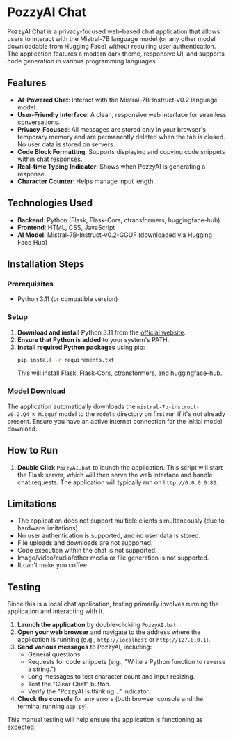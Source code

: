 # PozzyAI Chat

PozzyAI Chat is a privacy-focused web-based chat application that allows users to interact with the Mistral-7B language model (or any other model downloadable from Hugging Face) without requiring user authentication. The application features a modern dark theme, responsive UI, and supports code generation in various programming languages.

## Features
- **AI-Powered Chat**: Interact with the Mistral-7B-Instruct-v0.2 language model.
- **User-Friendly Interface**: A clean, responsive web interface for seamless conversations.
- **Privacy-Focused**: All messages are stored only in your browser's temporary memory and are permanently deleted when the tab is closed. No user data is stored on servers.
- **Code Block Formatting**: Supports displaying and copying code snippets within chat responses.
- **Real-time Typing Indicator**: Shows when PozzyAI is generating a response.
- **Character Counter**: Helps manage input length.

## Technologies Used
- **Backend**: Python (Flask, Flask-Cors, ctransformers, huggingface-hub)
- **Frontend**: HTML, CSS, JavaScript
- **AI Model**: Mistral-7B-Instruct-v0.2-GGUF (downloaded via Hugging Face Hub)

## Installation Steps

### Prerequisites
- Python 3.11 (or compatible version)

### Setup
1. **Download and install** Python 3.11 from the [official website](https://www.python.org/downloads/).
2. **Ensure that Python is added** to your system's PATH.
3. **Install required Python packages** using pip:
   ```bash
   pip install -r requirements.txt
   ```
   This will install Flask, Flask-Cors, ctransformers, and huggingface-hub.

### Model Download
The application automatically downloads the `mistral-7b-instruct-v0.2.Q4_K_M.gguf` model to the `models` directory on first run if it's not already present. Ensure you have an active internet connection for the initial model download.

## How to Run
1. **Double Click** `PozzyAI.bat` to launch the application.
   This script will start the Flask server, which will then serve the web interface and handle chat requests. The application will typically run on `http://0.0.0.0:80`.

## Limitations
- The application does not support multiple clients simultaneously (due to hardware limitations).
- No user authentication is supported, and no user data is stored.
- File uploads and downloads are not supported.
- Code execution within the chat is not supported.
- Image/video/audio/other media or file generation is not supported.
- It can't make you coffee.

## Testing
Since this is a local chat application, testing primarily involves running the application and interacting with it.

1. **Launch the application** by double-clicking `PozzyAI.bat`.
2. **Open your web browser** and navigate to the address where the application is running (e.g., `http://localhost` or `http://127.0.0.1`).
3. **Send various messages** to PozzyAI, including:
    - General questions
    - Requests for code snippets (e.g., "Write a Python function to reverse a string.")
    - Long messages to test character count and input resizing.
    - Test the "Clear Chat" button.
    - Verify the "PozzyAI is thinking..." indicator.
4. **Check the console** for any errors (both browser console and the terminal running `app.py`).

This manual testing will help ensure the application is functioning as expected.
